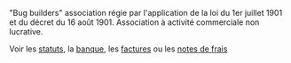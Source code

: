 "Bug builders" association régie par l'application de la loi du 1er juillet 1901
et du décret du 16 août 1901. Association à activité commerciale non lucrative.

Voir les [statuts](Statuts.md), la [banque](Banque.html), les [factures](Factures.html) ou les [notes de frais](Note_de_frais.html)
